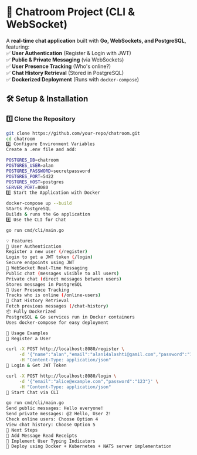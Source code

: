 # 🚀 Chatroom Project (CLI & WebSocket)

A **real-time chat application** built with **Go, WebSockets, and PostgreSQL**, featuring:  
✅ **User Authentication** (Register & Login with JWT)  
✅ **Public & Private Messaging** (via WebSockets)  
✅ **User Presence Tracking** (Who's online?)  
✅ **Chat History Retrieval** (Stored in PostgreSQL)  
✅ **Dockerized Deployment** (Runs with `docker-compose`)  

## 🛠 Setup & Installation

### **1️⃣ Clone the Repository**
```bash
git clone https://github.com/your-repo/chatroom.git
cd chatroom
2️⃣ Configure Environment Variables
Create a .env file and add:

POSTGRES_DB=chatroom
POSTGRES_USER=alan
POSTGRES_PASSWORD=secretpassword
POSTGRES_PORT=5422
POSTGRES_HOST=postgres
SERVER_PORT=8080
3️⃣ Start the Application with Docker

docker-compose up --build
Starts PostgreSQL
Builds & runs the Go application
4️⃣ Use the CLI for Chat

go run cmd/cli/main.go

💡 Features
👤 User Authentication
Register a new user (/register)
Login to get a JWT token (/login)
Secure endpoints using JWT
💬 WebSocket Real-Time Messaging
Public chat (messages visible to all users)
Private chat (direct messages between users)
Stores messages in PostgreSQL
👥 User Presence Tracking
Tracks who is online (/online-users)
📜 Chat History Retrieval
Fetch previous messages (/chat-history)
📦 Fully Dockerized
PostgreSQL & Go services run in Docker containers
Uses docker-compose for easy deployment

🚀 Usage Examples
🔹 Register a User

curl -X POST http://localhost:8080/register \
     -d '{"name":"alan","email":"alan14alashti@gamil.com","password":"123456"}' \
     -H "Content-Type: application/json"
🔹 Login & Get JWT Token

curl -X POST http://localhost:8080/login \
     -d '{"email":"alice@example.com","password":"123"}' \
     -H "Content-Type: application/json"
🔹 Start Chat via CLI

go run cmd/cli/main.go
Send public messages: Hello everyone!
Send private messages: @2 Hello, User 2!
Check online users: Choose Option 4
View chat history: Choose Option 5
📌 Next Steps
🔹 Add Message Read Receipts
🔹 Implement User Typing Indicators
🔹 Deploy using Docker + Kubernetes + NATS server implementation
